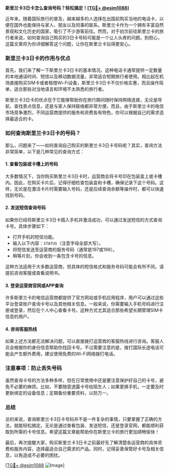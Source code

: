 **斯里兰卡3日卡怎么查询号码？轻松搞定！[[TG💪+ @esim1088](https://t.me/s/esim1088)]**

近年来，随着国际旅行的普及，越来越多的人选择在出国前购买当地的电话卡，以便在国外也能保持与家人、朋友以及同事的联系。斯里兰卡作为一个拥有丰富自然景观和文化历史的国家，吸引了不少游客前往。然而，对于初次前往斯里兰卡的旅行者来说，如何查询自己购买的3日卡号码可能是一个让人头疼的问题。别担心，这篇文章将为你详细解答这个问题，让你在斯里兰卡玩得更安心。

### 斯里兰卡3日卡的作用与优点

首先，我们来了解一下斯里兰卡3日卡的基本情况。这种电话卡通常提供一定数量的本地通话时间、短信以及移动数据流量，非常适合短期旅行者使用。相比起在机场直接购买SIM卡或者租借Wi-Fi设备，斯里兰卡3日卡不仅价格实惠，而且操作简单，适合那些对当地语言和环境不太熟悉的旅行者。

斯里兰卡3日卡的优点在于它能够帮助你在旅行期间随时保持网络连接，无论是导航、查找景点信息，还是与家人保持联络都非常方便。而且，由于斯里兰卡的电信市场竞争激烈，不同运营商提供的服务和资费各有特色，你可以根据自己的需求选择最适合的卡。

### 如何查询斯里兰卡3日卡的号码？

那么，问题来了——如何查询自己购买的斯里兰卡3日卡号码呢？其实，查询方法非常简单，以下是几种常见的查询方式：

#### 1. 查看包装或卡槽上的号码

大多数情况下，当你购买斯里兰卡3日卡时，运营商会将卡号印在包装盒上或卡槽内。因此，在购买卡片后，记得仔细检查包装盒和卡槽，确保记录下这个号码。这样，无论是在激活卡片时需要输入号码，还是后续查询余额等操作时，都可以快速找到号码。

#### 2. 发送短信查询号码

如果你已经将斯里兰卡3日卡插入手机并激活成功，可以通过发送短信的方式查询卡号。具体步骤如下：

- 打开手机的短信功能。
- 输入以下内容：`STATUS`（注意字母全部大写）。
- 将短信发送至运营商的服务号码（通常是197或198）。
- 稍等片刻，你会收到一条包含卡号的信息。

这种方法适用于大多数运营商，但具体的短信格式和服务号码可能会有所不同，请提前咨询客服或查看说明书。

#### 3. 登录运营商官网或APP查询

许多斯里兰卡的电信运营商都提供了官方网站或手机应用程序，用户可以通过这些平台登录账户查询卡号以及其他相关信息。一般来说，你需要输入手机号码进行注册或登录，然后在个人中心查看卡号。这种方式尤其适合那些希望长期管理SIM卡信息的用户。

#### 4. 咨询客服热线

如果上述方法都无法解决问题，可以直接拨打运营商的客服热线进行咨询。客服人员会根据你的身份信息帮助你找回卡号。不过需要注意的是，拨打国际长途电话可能会产生额外费用，建议使用免费的Wi-Fi网络拨打电话。

### 注意事项：防止丢失号码

虽然查询卡号的方法多种多样，但在日常使用中还是要注意保护好自己的卡号，避免不必要的麻烦。比如，不要随意透露卡号给陌生人；如果更换手机，一定要及时更新绑定的设备信息；定期备份重要资料，以防万一。

### 总结

总的来说，查询斯里兰卡3日卡号码并不是一件复杂的事情，只要掌握了正确的方法，就能轻松搞定。无论是通过查看包装、发送短信，还是登录官网，都能顺利获取到所需的卡号信息。希望这篇文章能帮助你在斯里兰卡的旅行更加顺畅愉快！

最后，再次提醒大家，购买斯里兰卡3日卡之前最好先了解清楚各运营商的具体资费和服务内容，选择最适合自己需求的产品。同时，记得妥善保管好卡号及相关信息，以免造成不必要的困扰。

[[TG💪+ @esim1088](https://t.me/s/esim1088) ![Image](https://i.postimg.cc/4NQfJmqS/Snipaste-2025-05-13-00-14-12.png)]